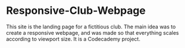 # Responsive-Club-Webpage
This site is the landing page for a fictitious club. The main idea was to create a responsive webpage, and was made so that everything scales according to viewport size. It is a Codecademy project.
